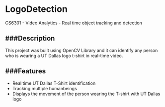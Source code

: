LogoDetection
=============

CS6301 - Video Analytics - Real time object tracking and detection

###Description
---
This project was built using OpenCV Library and it can identify any person who is wearing a UT Dallas logo t-shirt in real-time video.

###Features
---
- Real time UT Dallas T-Shirt identification
- Tracking multiple humanbeings
- Displays the movement of the person wearing the T-shirt with UT Dallas logo
